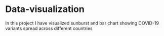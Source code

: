 # Data-visualization
In this project I have visualized sunburst and bar chart showing COVID-19 variants spread across different countries  
